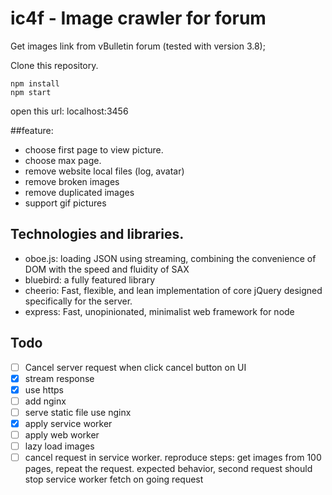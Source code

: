 # ic4f - Image crawler for forum

Get images link from vBulletin forum (tested with version 3.8);

Clone this repository.

```
npm install
npm start
```
open this url: localhost:3456

##feature:
- choose first page to view picture.
- choose max page.
- remove website local files (log, avatar)
- remove broken images
- remove duplicated images
- support gif pictures

## Technologies and libraries.
- oboe.js: loading JSON using streaming, combining the convenience of DOM with the speed and fluidity of SAX
- bluebird: a fully featured library
- cheerio: Fast, flexible, and lean implementation of core jQuery designed specifically for the server.
- express: Fast, unopinionated, minimalist web framework for node


## Todo
- [ ] Cancel server request when click cancel button on UI
- [x] stream response
- [x] use https
- [ ] add nginx
- [ ] serve static file use nginx
- [x] apply service worker
- [ ] apply web worker
- [ ] lazy load images
- [ ] cancel request in service worker. reproduce steps: get images from 100 pages, repeat the request. 
expected behavior, second request should stop service worker fetch on going  request
